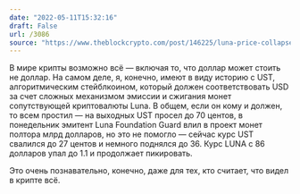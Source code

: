 ```yaml
---
date: "2022-05-11T15:32:16"
draft: False
url: /3086
source: "https://www.theblockcrypto.com/post/146225/luna-price-collapses-below-5-as-ust-slides-further-from-dollar-peg"
---
```


В мире крипты возможно всё — включая то, что доллар может стоить не доллар. На самом деле, я, конечно, имеют в виду историю с UST, алгоритмическим стейблкоином, который должен соответствовать USD за счет сложных механизмом эмиссии и сжигания монет сопутствующей криптовалюты Luna. В общем, если он кому и должен, то всем простил — на выходных UST просел до 70 центов, в понедельник эмитент Luna Foundation Guard влил в проект монет полтора млрд долларов, но это не помогло — сейчас курс UST свалился до 27 центов и немного поднялся до 36. Курс LUNA с 86 долларов упал до 1.1 и продолжает пикировать.

Это очень познавательно, конечно, даже для тех, кто считает, что видел в крипте всё.
